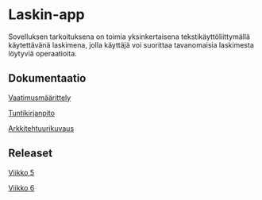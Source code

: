 ﻿# Laskin-app

Sovelluksen tarkoituksena on toimia yksinkertaisena tekstikäyttöliittymällä käytettävänä laskimena, jolla käyttäjä voi suorittaa tavanomaisia laskimesta löytyviä operaatioita.

## Dokumentaatio

[Vaatimusmäärittely](https://github.com/014587289/otm-harjoitustyo/blob/master/dokumentaatio/vaatimusm%C3%A4%C3%A4rittely.md)

[Tuntikirjanpito](https://github.com/014587289/otm-harjoitustyo/blob/master/dokumentaatio/Tuntikirjanpito.md)

[Arkkitehtuurikuvaus](https://github.com/014587289/otm-harjoitustyo/blob/master/dokumentaatio/Arkkitehtuurikuvaus.md)

## Releaset

[Viikko 5](https://github.com/014587289/otm-harjoitustyo/releases/tag/0.1)

[Viikko 6](https://github.com/014587289/otm-harjoitustyo/releases/tag/0.3)







